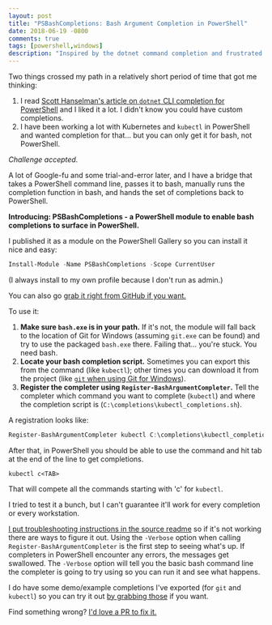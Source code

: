 ```yaml
---
layout: post
title: "PSBashCompletions: Bash Argument Completion in PowerShell"
date: 2018-06-19 -0800
comments: true
tags: [powershell,windows]
description: "Inspired by the dotnet command completion and frustrated that so many more were available for bash, I set out to solve that problem."
---
```


Two things crossed my path in a relatively short period of time that got me thinking:

1. I read [Scott Hanselman's article on `dotnet` CLI completion for PowerShell](https://www.hanselman.com/blog/CommandLineTabCompletionForNETCoreCLIInPowerShellOrBash.aspx) and I liked it a lot. I didn't know you could have custom completions.
2. I have been working a lot with Kubernetes and `kubectl` in PowerShell and wanted completion for that... but you can only get it for bash, not PowerShell.

_Challenge accepted._

A lot of Google-fu and some trial-and-error later, and I have a bridge that takes a PowerShell command line, passes it to bash, manually runs the completion function in bash, and hands the set of completions back to PowerShell.

**Introducing: PSBashCompletions - a PowerShell module to enable bash completions to surface in PowerShell.**

I published it as a module on the PowerShell Gallery so you can install it nice and easy:

```powershell
Install-Module -Name PSBashCompletions -Scope CurrentUser
```

(I always install to my own profile because I don't run as admin.)

You can also go [grab it right from GitHub if you want.](https://github.com/tillig/ps-bash-completions)

To use it:

1. **Make sure `bash.exe` is in your path.** If it's not, the module will fall back to the location of Git for Windows (assuming `git.exe` can be found) and try to use the packaged `bash.exe` there. Failing that... you're stuck. You need bash.
2. **Locate your bash completion script.** Sometimes you can export this from the command (like `kubectl`); other times you can download it from the project (like [`git` when using Git for Windows](https://github.com/git-for-windows/git/blob/a8c25e7a41a79e2c2469f914383c922d1134a5ae/contrib/completion/git-completion.bash)).
3. **Register the completer using `Register-BashArgumentCompleter`.** Tell the completer which command you want to complete (`kubectl`) and where the completion script is (`C:\completions\kubectl_completions.sh`).

A registration looks like:

```powershell
Register-BashArgumentCompleter kubectl C:\completions\kubectl_completions.sh
```

After that, in PowerShell you should be able to use the command and hit tab at the end of the line to get completions.

`kubectl c<TAB>`

That will compete all the commands starting with 'c' for `kubectl`.

I tried to test it a bunch, but I can't guarantee it'll work for every completion or every workstation.

[I put troubleshooting instructions in the source readme](https://github.com/tillig/ps-bash-completions/blob/master/README.md) so if it's not working there are ways to figure it out. Using the `-Verbose` option when calling `Register-BashArgumentCompleter` is the first step to seeing what's up. If completers in PowerShell encounter any errors, the messages get swallowed. The `-Verbose` option will tell you the basic bash command line the completer is going to try using so you can run it and see what happens.

I do have some demo/example completions I've exported (for `git` and `kubectl`) so you can try it out [by grabbing those](https://github.com/tillig/ps-bash-completions/tree/master/Demo) if you want.

Find something wrong? [I'd love a PR to fix it.](https://github.com/tillig/ps-bash-completions/pulls)